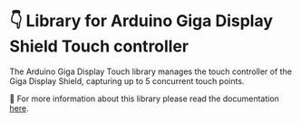 # 👇 Library for Arduino Giga Display Shield Touch controller

The Arduino Giga Display Touch library manages the touch controller of the Giga Display Shield, capturing up to 5 concurrent touch points.

📖 For more information about this library please read the documentation [here](./docs/).